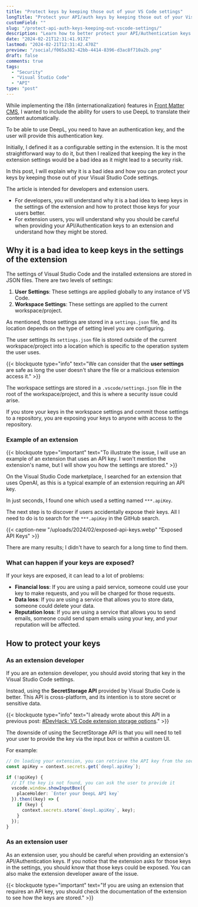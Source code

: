 ```yaml
---
title: "Protect keys by keeping those out of your VS Code settings"
longTitle: "Protect your API/auth keys by keeping those out of your Visual Studio Code settings"
customField: ""
slug: "/protect-api-auth-keys-keeping-out-vscode-settings/"
description: "Learn how to better protect your API/Authentication keys by keeping them out of your Visual Studio Code settings. This article helps developers and users."
date: "2024-02-21T12:31:41.917Z"
lastmod: "2024-02-21T12:31:42.470Z"
preview: "/social/f065a382-42bb-4414-8396-d3ac8f710a2b.png"
draft: false
comments: true
tags:
  - "Security"
  - "Visual Studio Code"
  - "API"
type: "post"
---
```


While implementing the i18n (internationalization) features in [Front Matter CMS](https://frontmatter.codes), I wanted to include the ability for users to use DeepL to translate their content automatically.

To be able to use DeepL, you need to have an authentication key, and the user will provide this authentication key.

Initially, I defined it as a configurable setting in the extension. It is the most straightforward way to do it, but then I realized that keeping the key in the extension settings would be a bad idea as it might lead to a security risk.

In this post, I will explain why it is a bad idea and how you can protect your keys by keeping those out of your Visual Studio Code settings.

The article is intended for developers and extension users.

- For developers, you will understand why it is a bad idea to keep keys in the settings of the extension and how to protect those keys for your users better.
- For extension users, you will understand why you should be careful when providing your API/Authentication keys to an extension and understand how they might be stored.

## Why it is a bad idea to keep keys in the settings of the extension

The settings of Visual Studio Code and the installed extensions are stored in JSON files. There are two levels of settings: 

1. **User Settings**: These settings are applied globally to any instance of VS Code.
1. **Workspace Settings**: These settings are applied to the current workspace/project.

As mentioned, those settings are stored in a `settings.json` file, and its location depends on the type of setting level you are configuring.

The user settings its `settings.json` file is stored outside of the current workspace/project into a location which is specific to the operation system the user uses.

{{< blockquote type="info" text="We can consider that the **user settings** are safe as long the user doesn't share the file or a malicious extension access it." >}}

The workspace settings are stored in a `.vscode/settings.json` file in the root of the workspace/project, and this is where a security issue could arise.

If you store your keys in the workspace settings and commit those settings to a repository, you are exposing your keys to anyone with access to the repository.

### Example of an extension

{{< blockquote type="important" text="To illustrate the issue, I will use an example of an extension that uses an API key. I won't mention the extension's name, but I will show you how the settings are stored." >}}

On the Visual Studio Code marketplace, I searched for an extension that uses OpenAI, as this is a typical example of an extension requiring an API key.

In just seconds, I found one which used a setting named `***.apiKey`.

The next step is to discover if users accidentally expose their keys. All I need to do is to search for the `***.apiKey` in the GitHub search.

{{< caption-new "/uploads/2024/02/exposed-api-keys.webp" "Exposed API Keys" >}}

There are many results; I didn't have to search for a long time to find them.

### What can happen if your keys are exposed?

If your keys are exposed, it can lead to a lot of problems:

- **Financial loss**: If you are using a paid service, someone could use your key to make requests, and you will be charged for those requests.
- **Data loss**: If you are using a service that allows you to store data, someone could delete your data.
- **Reputation loss**: If you are using a service that allows you to send emails, someone could send spam emails using your key, and your reputation will be affected.

## How to protect your keys

### As an extension developer

If you are an extension developer, you should avoid storing that key in the Visual Studio Code settings.

Instead, using the **SecretStorage API** provided by Visual Studio Code is better. This API is cross-platform, and its intention is to store secret or sensitive data.

{{< blockquote type="info" text="I already wrote about this API in a previous post: [#DevHack: VS Code extension storage options](https://www.eliostruyf.com/devhack-code-extension-storage-options/)." >}}

The downside of using the SecretStorage API is that you will need to tell your user to provide the key via the input box or within a custom UI.

For example:

```typescript {linenos=table,noclasses=false}
// On loading your extension, you can retrieve the API key from the secrets storage
const apiKey = context.secrets.get(`deepl.apiKey`);

if (!apiKey) {
  // If the key is not found, you can ask the user to provide it
  vscode.window.showInputBox({ 
    placeHolder: `Enter your DeepL API key` 
  }).then((key) => {
    if (key) {
      context.secrets.store(`deepl.apiKey`, key);
    }
  });
}
```

### As an extension user

As an extension user, you should be careful when providing an extension's API/Authentication keys. If you notice that the extension asks for those keys in the settings, you should know that those keys could be exposed. You can also make the extension developer aware of the issue.

{{< blockquote type="important" text="If you are using an extension that requires an API key, you should check the documentation of the extension to see how the keys are stored." >}}
